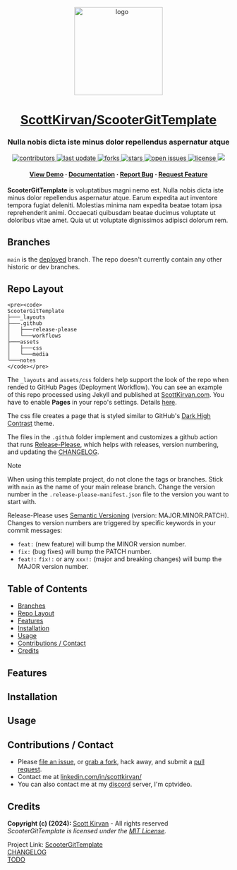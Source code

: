<div align="center">
<p>
  <img src="assets/media/logo.jpg" alt="logo" width="200" height="auto" />
    <h1><a href="https://github.com/ScottKirvan/ScooterGitTemplate">ScottKirvan/ScooterGitTemplate</a></h1>
  <h3>Nulla nobis dicta iste minus dolor repellendus aspernatur atque</h3>
</p>
  
  
<!-- Badges -->
<p>
  <a href="https://github.com/ScottKirvan/ScooterGitTemplate/graphs/contributors">
    <img src="https://img.shields.io/github/contributors/ScottKirvan/ScooterGitTemplate" alt="contributors" />
  </a>
  <a href="">
    <img src="https://img.shields.io/github/last-commit/ScottKirvan/ScooterGitTemplate" alt="last update" />
  </a>
  <a href="https://github.com/ScottKirvan/ScooterGitTemplate/network/members">
    <img src="https://img.shields.io/github/forks/ScottKirvan/ScooterGitTemplate" alt="forks" />
  </a>
  <a href="https://github.com/ScottKirvan/ScooterGitTemplate/stargazers">
    <img src="https://img.shields.io/github/stars/ScottKirvan/ScooterGitTemplate" alt="stars" />
  </a>
  <a href="https://github.com/ScottKirvan/ScooterGitTemplate/issues/">
    <img src="https://img.shields.io/github/issues/ScottKirvan/ScooterGitTemplate" alt="open issues" />
  </a>
  <a href="https://github.com/ScottKirvan/ScooterGitTemplate/blob/master/LICENSE">
    <img src="https://img.shields.io/github/license/ScottKirvan/ScooterGitTemplate.svg" alt="license" />
  </a>
  <a href="https://discord.gg/gQH4mXWQRT">
    <!--<img src="https://img.shields.io/discord/704680098577514527?style=flat-square&label=%F0%9F%92%AC%20discord&color=00ACD7">-->
    <img src="https://img.shields.io/discord/1052011377415438346?style=flat-square&label=discord&color=00ACD7">
  </a>
</p>
   
<h4>
    <a href="https://tinyurl.com/3vf7whyd">View Demo</a>
  <span> · </span>
    <a href="https://github.com/ScottKirvan/ScooterGitTemplate/blob/main/README.md">Documentation</a>
  <span> · </span>
    <a href="https://github.com/ScottKirvan/ScooterGitTemplate/issues/new?labels=bug&title=%5BBUG%5D">Report Bug</a>
  <span> · </span>
    <a href="https://github.com/ScottKirvan/ScooterGitTemplate/issues/new?labels=enhancement&title=%5BFEATURE+REQUEST%5D">Request Feature</a>
  </h4>
</div>

**ScooterGitTemplate** is voluptatibus magni nemo est. Nulla nobis dicta iste minus dolor repellendus aspernatur atque. Earum expedita aut inventore tempora fugiat deleniti. Molestias minima nam expedita beatae totam ipsa reprehenderit animi. Occaecati quibusdam beatae ducimus voluptate ut doloribus vitae amet. Quia ut ut voluptate dignissimos adipisci dolorum rem.

Branches
--------
`main` is the [deployed](https://www.scottkirvan.com/ScooterGitTemplate/) branch.  The repo doesn't currently contain any other historic or dev branches.

Repo Layout
-----------
```
<pre><code>
ScooterGitTemplate
├───_layouts
├───.github
│   ├───release-please
│   └───workflows
├───assets
│   ├───css
│   └───media
└───notes
</code></pre>
```
The `_layouts` and `assets/css` folders help support the look of the repo when rended to GitHub Pages (Deployment Workflow). 
You can see an example of this repo processed using Jekyll and published at [ScottKirvan.com](https://www.scottkirvan.com/ScooterGitTemplate/).  You have to enable **Pages** in your repo's settings.  Details [here](https://docs.github.com/en/pages/setting-up-a-github-pages-site-with-jekyll).

The css file creates a page that is styled similar to GitHub's [Dark High Contrast](https://github.blog/changelog/2021-08-25-dark-high-contrast-theme-ga/) theme.

The files in the `.github` folder implement and customizes a github action that runs [Release-Please](https://github.com/googleapis/release-please), which helps with releases, version numbering, and updating the [CHANGELOG](notes/CHANGELOG.md).

>[!NOTE]
> When using this template project, do not clone the tags or branches. Stick with `main` as the name of your main release branch. Change the version number in the `.release-please-manifest.json` file to the version you want to start with.
>
> Release-Please uses [Semantic Versioning](https://semver.org/) (version: MAJOR.MINOR.PATCH). Changes to version numbers are triggered by specific keywords in your commit messages:
> - `feat:` (new feature) will bump the MINOR version number.
> - `fix:` (bug fixes) will bump the PATCH number.
> - `feat!:` `fix!:` or any `xxx!:` (major and breaking changes) will bump the MAJOR version number.



Table of Contents
-----------------
- [Branches](#branches)
- [Repo Layout](#repo-layout)
- [Features](#features)
- [Installation](#installation)
- [Usage](#usage)
- [Contributions / Contact](#contributions--contact)
- [Credits](#credits)

Features
--------
Installation
------------
Usage
-----

Contributions / Contact
-----------------------
- Please [file an issue](https://github.com/ScottKirvan/ScooterGitTemplate/issues/new), or [grab a fork](https://github.com/ScottKirvan/ScooterGitTemplate/fork), hack away, and submit a [pull request](https://github.com/ScottKirvan/ScooterGitTemplate/pulls).
- Contact me at [linkedin.com/in/scottkirvan/](https://www.linkedin.com/in/scottkirvan/)
- You can also contact me at my [discord](https://discord.gg/TSKHvVFYxB) server, I'm cptvideo.

Credits
-------
**Copyright (c) (2024):** [Scott Kirvan](https://github.com/ScottKirvan)  - All rights reserved   
*ScooterGitTemplate is licensed under the [MIT License](LICENSE.md).*  

Project Link:  [ScooterGitTemplate](https://github.com/ScottKirvan/ScooterGitTemplate)  
[CHANGELOG](notes/CHANGELOG.md)  
[TODO](notes/TODO.md)

